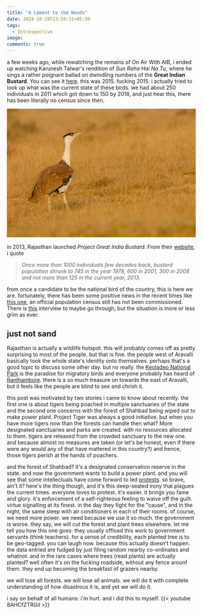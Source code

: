 ```yaml
---
title: "A Lament to the Woods"
date: 2024-10-19T13:59:31+05:30
tags:
  - Introspective
image:
comments: true
---
```


a few weeks ago, while rewatching the remains of On Air With AIB, i ended up watching
Karunesh Talwar's rendition of *Sun Raha Hai Na Tu*, where he sings a rather poignant
ballad on dwindling numbers of the **Great Indian Bustard**. You can see it
[here](https://youtu.be/fyJmmsD4lys?si=m69vl54NbK-TtL3C&t=242). this was 2015.
fucking 2015. i actually tried to look up what was the current state of these birds.
we had about 250 individuals in 2011 which got down to 150 by 2018, and just hear this,
there has been literally no census since then.

![the bustards of this country](/images/post_pics/hurt/Great_Indian_bustard.jpg)

in 2013, Rajasthan launched *Project Great India Bustard*. From their
[website](https://forest.rajasthan.gov.in/content/raj/forest/en/footernav/department-wings/project-great-indian-bustard.html), i quote

> *Once more than 1000 individuals few decades back, bustard population shrunk to 745 in the year 1978, 600 in 2001, 300 in 2008 and not more than 125 in the current year, 2013.*

from once a candidate to be the national bird of the country, this is here we are.
fortunately, there has been some positive news in the recent times like
[this one](https://www.hindustantimes.com/india-news/64-great-indian-bustards-spotted-during-waterhole-survey-in-jaisalmer-101716640311911.html),
an official population census still has not been commissioned. There is
[this](https://www.downtoearth.org.in/wildlife-biodiversity/there-is-an-urgent-need-to-know-the-present-status-of-the-great-indian-bustard-population-sumit-dookia)
interview to maybe go through, but the situation is more or less grim as ever.

## just not sand

Rajasthan is actually a wildlife hotspot. this will probably comes off as pretty
surprising to most of the people. but that is fine. the people west of Aravalli
basically took the whole state's identity onto themselves. perhaps that's a good
topic to discuss some other day. but no really. the
[Keoladeo National Park](https://en.wikipedia.org/wiki/Keoladeo_National_Park)
is the paradise for migratory birds and everyone probably has heard of
[Ranthambore](https://en.wikipedia.org/wiki/Ranthambore_National_Park). there is a
so much treasure on towards the east of Aravalli, but it feels like the people
are blind to see and chrish it.

this post was motivated by two stories i came to know about recently. the first one
is about tigers being poached in multiple sanctuaries of the state and the second one
concerns with the forest of Shahbad being wiped out to make power plant. Project Tiger
was always a good initiative. but when you have more tigers now than the forests can handle
then what? More designated sanctuaries and parks are created. with no resources
allocated to them. tigers are released from the crowded sanctuary to the new one.
and because almost no measures are taken (or let's be honest, even if there were
any would any of that have mattered in this country?) and hence, those tigers
perish at the hands of poachers.

and the forest of Shahbad? it's a designated conservation reserve in the state.
and now the government wants to build a power plant. and you will see that some
intellectuals have come forward to led
[protests](https://www.etvbharat.com/en/!state/locals-protest-govt-decision-to-cut-down-1-lakh-trees-for-power-plant-in-rajasthans-baran-enn24100900663).
so brave, ain't it? here's the thing though, and it's this deep-seated irony that plagues the current
times. everyone loves to protest. it's easier. it brings you fame and glory.
it's enforcement of a self-righteous feeling to waive off the guilt. virtue
signalling at its finest. in the day they fight for the "cause", and in the night,
the same sleep with air conditioners in each of their rooms. of course, we need
more power. we need because we use it so much. the government is worse. they say,
we will cut the forest and plant trees elsewhere. let me tell you how this one goes:
they usually offload this work to government servants (think teachers). for a sense
of credibility, each planted tree is to be geo-tagged. you can laugh now. because this
actually doesn't happen. the data entried are fudged by just filing random nearby
co-ordinates and whatnot. and in the rare cases where trees (read plants) are actually planted?
well often it's on the fucking roadside, without any fence arounf them. they end up becoming
the breakfast of grazers nearby.

we will lose all forests. we will lose all animals. we will do it with complete
understanding of how disastrous it is, and yet we will do it.

i say on behalf of all humans: i'm hurt. and i did this to myself.
{{< youtube 8AHCfZTRGiI >}}
